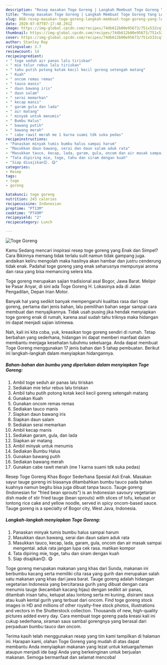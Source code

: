 ```yaml
---
description: "Resep masakan Toge Goreng | Langkah Membuat Toge Goreng Yang Lezat"
title: "Resep masakan Toge Goreng | Langkah Membuat Toge Goreng Yang Lezat"
slug: 868-resep-masakan-toge-goreng-langkah-membuat-toge-goreng-yang-lezat
date: 2020-07-07T07:17:48.291Z
image: https://img-global.cpcdn.com/recipes/74db612b00e95673/751x532cq70/toge-goreng-foto-resep-utama.jpg
thumbnail: https://img-global.cpcdn.com/recipes/74db612b00e95673/751x532cq70/toge-goreng-foto-resep-utama.jpg
cover: https://img-global.cpcdn.com/recipes/74db612b00e95673/751x532cq70/toge-goreng-foto-resep-utama.jpg
author: Stanley Ray
ratingvalue: 3.7
reviewcount: 14
recipeingredient:
- " toge seduh air panas lalu tiriskan"
- " mie telur rebus lalu tiriskan"
- " tahu putih potong kotak kecil kecil goreng setengah matang"
- " Kuah"
- " oncom remas remas"
- " tauco manis"
- " daun bawang iris"
- " daun salam"
- " serai memarkan"
- " kecap manis"
- " garam gula dan lada"
- " air matang"
- " minyak untuk menumis"
- " Bumbu Halus"
- " bawang putih"
- " bawang merah"
- " cabe rawit merah me 1 karna suami tdk suka pedas"
recipeinstructions:
- "Panaskan minyak tumis bumbu halus sampai harum"
- "Masukkan daun bawang, serai dan daun salam aduk rata"
- "Masukkan tauco, kecap, lada, garam, gula, oncom dan air masak sampai mengental. aduk rata jangan lupa cek rasa. matikan kompor"
- "Tata dipiring mie, toge, tahu dan siram dengan kuah"
- "Siap disajikan😊. 😋"
categories:
- Resep
tags:
- toge
- goreng

katakunci: toge goreng 
nutrition: 243 calories
recipecuisine: Indonesian
preptime: "PT13M"
cooktime: "PT49M"
recipeyield: "2"
recipecategory: Lunch

---
```



![Toge Goreng](https://img-global.cpcdn.com/recipes/74db612b00e95673/751x532cq70/toge-goreng-foto-resep-utama.jpg)

Kamu Sedang mencari inspirasi resep toge goreng yang Enak dan Simpel? Cara Bikinnya memang tidak terlalu sulit namun tidak gampang juga. andaikan keliru mengolah maka hasilnya akan hambar dan justru cenderung tidak enak. Padahal toge goreng yang enak seharusnya mempunyai aroma dan rasa yang bisa memancing selera kita.

Toge goreng merupakan sajian tradisional asal Bogor, Jawa Barat. Melipir ke Pasar Anyar, di sini ada Toge Goreng H. Lokasinya ada di Jalan Pengadilan, Depan Irian Motor.

Banyak hal yang sedikit banyak mempengaruhi kualitas rasa dari toge goreng, pertama dari jenis bahan, lalu pemilihan bahan segar sampai cara membuat dan menyajikannya. Tidak usah pusing jika hendak menyiapkan toge goreng enak di rumah, karena asal sudah tahu triknya maka hidangan ini dapat menjadi sajian istimewa.


Nah, kali ini kita coba, yuk, kreasikan toge goreng sendiri di rumah. Tetap berbahan yang sederhana, hidangan ini dapat memberi manfaat dalam membantu menjaga kesehatan tubuhmu sekeluarga. Anda dapat membuat Toge Goreng menggunakan 17 jenis bahan dan 5 tahap pembuatan. Berikut ini langkah-langkah dalam menyiapkan hidangannya.

<!--inarticleads1-->

##### Bahan-bahan dan bumbu yang diperlukan dalam menyiapkan Toge Goreng:

1. Ambil  toge seduh air panas lalu tiriskan
1. Sediakan  mie telur rebus lalu tiriskan
1. Ambil  tahu putih potong kotak kecil kecil goreng setengah matang
1. Gunakan  Kuah
1. Gunakan  oncom remas remas
1. Sediakan  tauco manis
1. Siapkan  daun bawang iris
1. Siapkan  daun salam
1. Sediakan  serai memarkan
1. Ambil  kecap manis
1. Sediakan  garam, gula, dan lada
1. Siapkan  air matang
1. Ambil  minyak untuk menumis
1. Sediakan  Bumbu Halus
1. Gunakan  bawang putih
1. Sediakan  bawang merah
1. Gunakan  cabe rawit merah (me 1 karna suami tdk suka pedas)


Resep Toge Goreng Khas Bogor Sederhana Spesial Asli Enak. Masakan sayur tauge goreng ini biasanya ditambahkan bumbu tauco pada bahan kuahnya namun begitu bisa juga dibuat tanpa tauco. Tauge goreng (Indonesian for &#34;fried bean sprouts&#34;) is an Indonesian savoury vegetarian dish made of stir fried tauge (bean sprouts) with slices of tofu, ketupat or lontong rice cake and yellow noodle, served in spicy oncom-based sauce. Tauge goreng is a specialty of Bogor city, West Java, Indonesia. 

<!--inarticleads2-->

##### Langkah-langkah menyiapkan Toge Goreng:

1. Panaskan minyak tumis bumbu halus sampai harum
1. Masukkan daun bawang, serai dan daun salam aduk rata
1. Masukkan tauco, kecap, lada, garam, gula, oncom dan air masak sampai mengental. aduk rata jangan lupa cek rasa. matikan kompor
1. Tata dipiring mie, toge, tahu dan siram dengan kuah
1. Siap disajikan😊. 😋


Toge goreng merupakan makanan yang khas dari Sunda, makanan ini berbumbu kacang serta memiliki cita rasa yang gurih dan merupakan salah satu makanan yang khas dari jawa barat. Tauge goreng adalah hidangan vegetarian Indonesia yang bercitarasa gurih yang dibuat dengan cara menumis tauge (kecambah kacang hijau) dengan sedikit air panas, ditambah irisan tahu, ketupat atau lontong serta mi kuning, disirami saus atau kuah kental gurih yang terbuat dari oncom. Find toge goreng stock images in HD and millions of other royalty-free stock photos, illustrations and vectors in the Shutterstock collection. Thousands of new, high-quality pictures added every day. Cara membuat toge goreng pada kreasi kali ini cukup sederhana, siraman saus sambal gorengnya yang berasal dari perpaduan bumbu tauco dan oncom. 

Terima kasih telah menggunakan resep yang tim kami tampilkan di halaman ini. Harapan kami, olahan Toge Goreng yang mudah di atas dapat membantu Anda menyiapkan makanan yang lezat untuk keluarga/teman ataupun menjadi ide bagi Anda yang berkeinginan untuk berjualan makanan. Semoga bermanfaat dan selamat mencoba!
